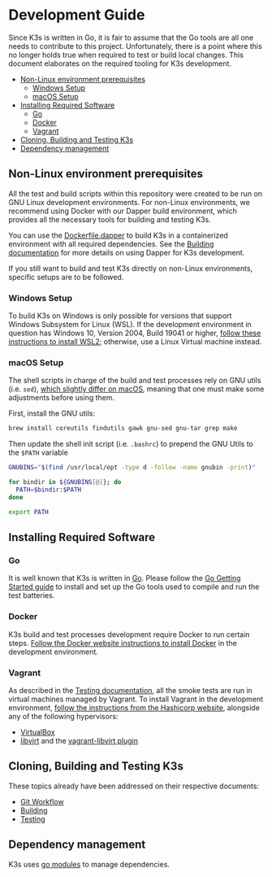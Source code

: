 # Development Guide

Since K3s is written in Go, it is fair to assume that the Go tools are all one needs to contribute to this project. Unfortunately, there is a point where this no longer holds true when required to test or build local changes. This document elaborates on the required tooling for K3s development.

- [Non-Linux environment prerequisites](#non-linux-environment-prerequisites)
  - [Windows Setup](#windows-setup)
  - [macOS Setup](#macos-setup)
- [Installing Required Software](#installing-required-software)
  - [Go](#go)
  - [Docker](#docker)
  - [Vagrant](#vagrant)
- [Cloning, Building and Testing K3s](#cloning-building-and-testing-k3s)
- [Dependency management](#dependency-management)

## Non-Linux environment prerequisites

All the test and build scripts within this repository were created to be run on GNU Linux development environments. For non-Linux environments, we recommend using Docker with our Dapper build environment, which provides all the necessary tools for building and testing K3s.

You can use the [Dockerfile.dapper](../../Dockerfile.dapper) to build K3s in a containerized environment with all required dependencies. See the [Building documentation](../../BUILDING.md) for more details on using Dapper for K3s development.

If you still want to build and test K3s directly on non-Linux environments, specific setups are to be followed.

### Windows Setup

To build K3s on Windows is only possible for versions that support Windows Subsystem for Linux (WSL). If the development environment in question has Windows 10, Version 2004, Build 19041 or higher, [follow these instructions to install WSL2](https://docs.microsoft.com/en-us/windows/wsl/install-win10); otherwise, use a Linux Virtual machine instead.

### macOS Setup

The shell scripts in charge of the build and test processes rely on GNU utils (i.e. `sed`), [which slightly differ on macOS](https://unix.stackexchange.com/a/79357), meaning that one must make some adjustments before using them.

First, install the GNU utils:

```sh
brew install coreutils findutils gawk gnu-sed gnu-tar grep make
```

Then update the shell init script (i.e. `.bashrc`) to prepend the GNU Utils to the `$PATH` variable

```sh
GNUBINS="$(find /usr/local/opt -type d -follow -name gnubin -print)"

for bindir in ${GNUBINS[@]}; do
  PATH=$bindir:$PATH
done

export PATH
```

## Installing Required Software

### Go

It is well known that K3s is written in [Go](http://golang.org). Please follow the [Go Getting Started guide](https://golang.org/doc/install) to install and set up the Go tools used to compile and run the test batteries.

### Docker

K3s build and test processes development require Docker to run certain steps. [Follow the Docker website instructions to install Docker](https://docs.docker.com/get-docker/) in the development environment.

### Vagrant

As described in the [Testing documentation](../../tests/TESTING.md), all the smoke tests are run in virtual machines managed by Vagrant.  To install Vagrant in the development environment, [follow the instructions from the Hashicorp website](https://www.vagrantup.com/downloads), alongside any of the following hypervisors:

- [VirtualBox](https://www.virtualbox.org/)
- [libvirt](https://libvirt.org/) and the [vagrant-libvirt plugin](https://github.com/vagrant-libvirt/vagrant-libvirt#installation)

## Cloning, Building and Testing K3s

These topics already have been addressed on their respective documents:

- [Git Workflow](./git_workflow.md)
- [Building](../../BUILDING.md)
- [Testing](../../tests/TESTING.md)

## Dependency management

K3s uses [go modules](https://github.com/golang/go/wiki/Modules) to manage dependencies.
